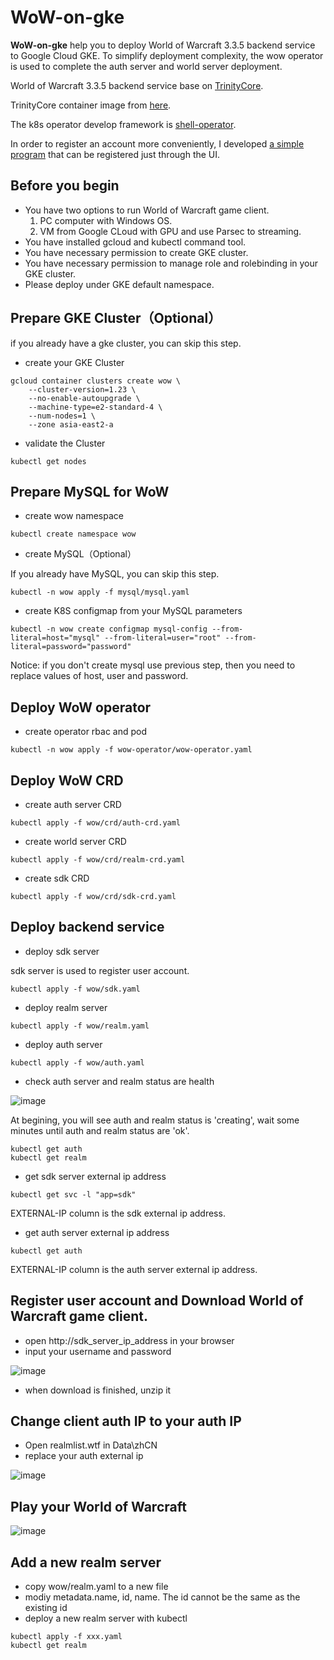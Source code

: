 # WoW-on-gke

**WoW-on-gke** help you to deploy World of Warcraft 3.3.5 backend service to Google Cloud GKE. To simplify deployment complexity, the wow operator is used to complete the auth server and world server deployment.

World of Warcraft 3.3.5 backend service base on [TrinityCore](https://github.com/TrinityCore/TrinityCore).

TrinityCore container image from [here](https://gitlab.com/nicolaw/trinitycore/-/tree/master).

The k8s operator develop framework is [shell-operator](https://github.com/flant/shell-operator).

In order to register an account more conveniently, I developed [a simple program](https://github.com/hellof20/TrinityCoreRegisiter) that can be registered just through the UI. 

## Before you begin
- You have two options to run World of Warcraft game client.
  1. PC computer with Windows OS.
  2. VM from Google CLoud with GPU and use Parsec to streaming.
- You have installed gcloud and kubectl command tool.
- You have necessary permission to create GKE cluster.
- You have necessary permission to manage role and rolebinding in your GKE cluster.
- Please deploy under GKE default namespace.

## Prepare GKE Cluster（Optional）
if you already have a gke cluster, you can skip this step.
- create your GKE Cluster
```
gcloud container clusters create wow \
    --cluster-version=1.23 \
    --no-enable-autoupgrade \
    --machine-type=e2-standard-4 \
    --num-nodes=1 \
    --zone asia-east2-a
```
- validate the Cluster
```
kubectl get nodes
```

## Prepare MySQL for WoW
- create wow namespace
```
kubectl create namespace wow
```

- create MySQL（Optional）

If you already have MySQL, you can skip this step. 
```
kubectl -n wow apply -f mysql/mysql.yaml
```
- create K8S configmap from your MySQL parameters
```
kubectl -n wow create configmap mysql-config --from-literal=host="mysql" --from-literal=user="root" --from-literal=password="password"
```
Notice: if you don't create mysql use previous step, then you need to replace values of host, user and password.


## Deploy WoW operator
- create operator rbac and pod
```
kubectl -n wow apply -f wow-operator/wow-operator.yaml
```

## Deploy WoW CRD
- create auth server CRD
```
kubectl apply -f wow/crd/auth-crd.yaml
```
- create world server CRD
```
kubectl apply -f wow/crd/realm-crd.yaml
```
- create sdk CRD
```
kubectl apply -f wow/crd/sdk-crd.yaml
```

## Deploy backend service
- deploy sdk server

sdk server is used to register user account.
```
kubectl apply -f wow/sdk.yaml
```
- deploy realm server
```
kubectl apply -f wow/realm.yaml
```
- deploy auth server
```
kubectl apply -f wow/auth.yaml
```

- check auth server and realm status are health

![image](https://user-images.githubusercontent.com/8756642/199422297-1fe98623-bc53-4269-8c5d-e75352e6a76c.png)


At begining, you will see auth and realm status is 'creating', wait some minutes until auth and realm status are 'ok'.
```
kubectl get auth
kubectl get realm
```

- get sdk server external ip address
```
kubectl get svc -l "app=sdk"
```
EXTERNAL-IP column is the sdk external ip address.

- get auth server external ip address
```
kubectl get auth
```
EXTERNAL-IP column is the auth server external ip address.

## Register user account and Download World of Warcraft game client.
- open http://sdk_server_ip_address in your browser
- input your username and password

![image](https://user-images.githubusercontent.com/8756642/199389438-7215ad12-d056-4062-aaa5-60fb15ee3006.png)

- when download is finished, unzip it


## Change client auth IP to your auth IP
- Open realmlist.wtf in Data\zhCN
- replace your auth external ip

![image](https://user-images.githubusercontent.com/8756642/199389288-60ba584d-2051-4ddf-b572-5abc2e7e0b1a.png)


## Play your World of Warcraft
![image](https://user-images.githubusercontent.com/8756642/199390094-b5512728-87a8-4e85-89cc-90c5d6b36f4a.png)


## Add a new realm server
- copy wow/realm.yaml to a new file
- modiy metadata.name, id, name. The id cannot be the same as the existing id
- deploy a new realm server with kubectl
```
kubectl apply -f xxx.yaml
kubectl get realm
```

